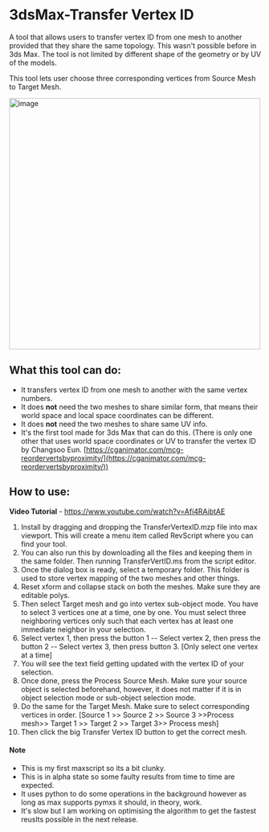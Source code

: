 # 3dsMax-Transfer Vertex ID

A tool that allows users to transfer vertex ID from one mesh to another provided that they share the same topology. This wasn't possible before in 3ds Max. 
The tool is not limited by different shape of the geometry or by UV of the models.

This tool lets user choose three corresponding vertices from Source Mesh to Target Mesh.

<img width="500" alt="image" src="https://github.com/revoconner/3dsMax-TransferVertexID/assets/88772846/bfa41c30-3f7c-45e1-8dcb-aa95e4da681d">


## What this tool can do:

* It transfers vertex ID from one mesh to another with the same vertex numbers.
* It does **not** need the two meshes to share similar form, that means their world space and local space coordinates can be different.
* It does **not** need the two meshes to share same UV info.
* It's the first tool made for 3ds Max that can do this.  (There is only one other that uses world space coordinates or UV to transfer the vertex ID by Changsoo Eun. [https://cganimator.com/mcg-reordervertsbyproximity/](https://cganimator.com/mcg-reordervertsbyproximity/))

## How to use:

**Video Tutorial** - https://www.youtube.com/watch?v=Afi4RAibtAE

1. Install by dragging and dropping the TransferVertexID.mzp file into max viewport. This will create a menu item called RevScript where you can find your tool.
2. You can also run this by downloading all the files and keeping them in the same folder. Then running TransferVertID.ms from the script editor.
3. Once the dialog box is ready, select a temporary folder. This folder is used to store vertex mapping of the two meshes and other things.
4. Reset xform and collapse stack on both the meshes. Make sure they are editable polys.
5. Then select Target mesh and go into vertex sub-object mode. You have to select 3 vertices one at a time, one by one. You must select three neighboring vertices only such that each vertex has at least one immediate neighbor in your selection.
6. Select vertex 1, then press the button 1 -- Select vertex 2, then press the button 2 -- Select vertex 3, then press button 3. [Only select one vertex at a time]
7. You will see the text field getting updated with the vertex ID of your selection.
8. Once done, press the Process Source Mesh. Make sure your source object is selected beforehand, however, it does not matter if it is in object selection mode or sub-object selection mode.
9. Do the same for the Target Mesh. Make sure to select corresponding vertices in order. [Source 1 >> Source 2 >> Source 3 >>Process mesh>> Target 1 >> Target 2 >> Target 3>> Process mesh]
10. Then click the big Transfer Vertex ID button to get the correct mesh.


#### Note

* This is my first maxscript so its a bit clunky.
* This is in alpha state so some faulty results from time to time are expected.
* It uses python to do some operations in the background however as long as max supports pymxs it should, in theory, work.
* It's slow but I am working on optimising the algorithm to get the fastest reuslts possible in the next release.
